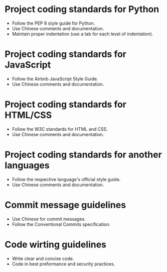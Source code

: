 # Project coding standards for Python
- Follow the PEP 8 style guide for Python.
- Use Chinese comments and documentation.
- Maintain proper indentation (use a tab for each level of indentation).
# Project coding standards for JavaScript
- Follow the Airbnb JavaScript Style Guide.
- Use Chinese comments and documentation.
# Project coding standards for HTML/CSS
- Follow the W3C standards for HTML and CSS.
- Use Chinese comments and documentation.
# Project coding standards for another languages
- Follow the respective language's official style guide.
- Use Chinese comments and documentation.
# Commit message guidelines
- Use Chinese for commit messages.
- Follow the Conventional Commits specification.
# Code wirting guidelines
- Write clear and concise code.
- Code in best preformance and security practices.